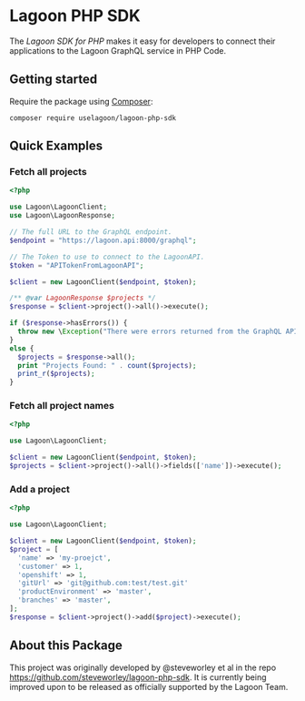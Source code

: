 # Lagoon PHP SDK

The *Lagoon SDK for PHP* makes it easy for developers to connect their applications to the Lagoon GraphQL service in PHP Code.

## Getting started

Require the package using [Composer](https://getcomposer.org/):

```
composer require uselagoon/lagoon-php-sdk
```

## Quick Examples

### Fetch all projects

```php
<?php

use Lagoon\LagoonClient;
use Lagoon\LagoonResponse;

// The full URL to the GraphQL endpoint.
$endpoint = "https://lagoon.api:8000/graphql";

// The Token to use to connect to the LagoonAPI. 
$token = "APITokenFromLagoonAPI";

$client = new LagoonClient($endpoint, $token);

/** @var LagoonResponse $projects */
$response = $client->project()->all()->execute();

if ($response->hasErrors()) {
  throw new \Exception("There were errors returned from the GraphQL API: " . implode(PHP_EOL, $response->errors()));
}
else {
  $projects = $response->all();
  print "Projects Found: " . count($projects);
  print_r($projects);
}
```

### Fetch all project names

``` php
<?php

use Lagoon\LagoonClient;

$client = new LagoonClient($endpoint, $token);
$projects = $client->project()->all()->fields(['name'])->execute();
```

### Add a project

``` php
<?php

use Lagoon\LagoonClient;

$client = new LagoonClient($endpoint, $token);
$project = [
  'name' => 'my-proejct',
  'customer' => 1,
  'openshift' => 1,
  'gitUrl' => 'git@github.com:test/test.git'
  'productEnvironment' => 'master',
  'branches' => 'master',
];
$response = $client->project()->add($project)->execute();
```

## About this Package


This project was originally developed by @steveworley et al in the repo https://github.com/steveworley/lagoon-php-sdk.
It is currently being improved upon to be released as officially supported by the Lagoon Team. 
